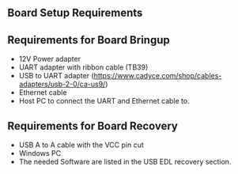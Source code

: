 ## Board Setup Requirements

## Requirements for Board Bringup
*	12V Power adapter
*	UART adapter with ribbon cable (TB39)
*	USB to UART adapter	(https://www.cadyce.com/shop/cables-adapters/usb-2-0/ca-us9/)
*	Ethernet cable
*	Host PC to connect the UART and Ethernet cable to.

## Requirements for Board Recovery
*	USB A to A cable with the VCC pin cut
*	Windows PC 
*	The needed Software are listed in the USB EDL recovery section. 
